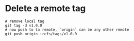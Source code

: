 # Delete a remote tag

```
# remove local tag
git tag -d v1.0.0
# now push to to remote, `origin` can be any other remote
git push origin :refs/tags/v1.0.0
```
